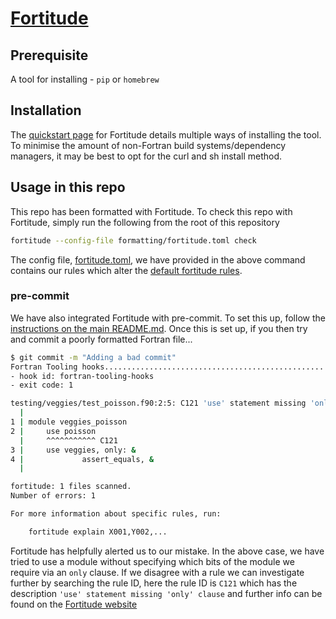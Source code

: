 # [Fortitude](https://fortitude.readthedocs.io/en/stable/)

## Prerequisite

A tool for installing - `pip` or `homebrew`

## Installation

The [quickstart page](https://fortitude.readthedocs.io/en/stable/#quickstart) for Fortitude details multiple ways of installing the tool.
To minimise the amount of non-Fortran build systems/dependency managers, it may be best to opt for the curl and sh install method.

## Usage in this repo

This repo has been formatted with Fortitude. To check this repo with Fortitude, simply run the following from the root of this repository

```sh
fortitude --config-file formatting/fortitude.toml check
```

The config file, [fortitude.toml](./fortitude.toml), we have provided in the above command contains our rules which alter the [default fortitude rules](https://fortitude.readthedocs.io/en/stable/rules/).

### pre-commit

We have also integrated Fortitude with pre-commit. To set this up, follow the [instructions on the main README.md](../README.md#pre-commit).
Once this is set up, if you then try and commit a poorly formatted Fortran file...

```sh
$ git commit -m "Adding a bad commit"       
Fortran Tooling hooks....................................................Failed
- hook id: fortran-tooling-hooks
- exit code: 1

testing/veggies/test_poisson.f90:2:5: C121 'use' statement missing 'only' clause
  |
1 | module veggies_poisson
2 |     use poisson
  |     ^^^^^^^^^^^ C121
3 |     use veggies, only: &
4 |             assert_equals, &
  |

fortitude: 1 files scanned.
Number of errors: 1

For more information about specific rules, run:

    fortitude explain X001,Y002,...
```

Fortitude has helpfully alerted us to our mistake. In the above case, we have tried to use a module without specifying which bits of
the module we require via an `only` clause. If we disagree with a rule we can investigate further by searching the rule ID, here the
rule ID is `C121` which has the description `'use' statement missing 'only' clause` and further info can be found on the
[Fortitude website](https://fortitude.readthedocs.io/en/stable/rules/use-all/)  
